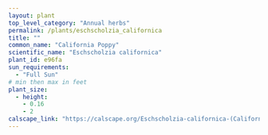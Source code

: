 ```yaml
---
layout: plant                                                              
top_level_category: "Annual herbs"
permalink: /plants/eschscholzia_californica
title: ""
common_name: "California Poppy"
scientific_name: "Eschscholzia californica"
plant_id: e96fa 
sun_requirements:
  - "Full Sun"
# min then max in feet
plant_size:
  - height: 
    - 0.16
    - 2
calscape_link: "https://calscape.org/Eschscholzia-californica-(California-Poppy)"
---
```



